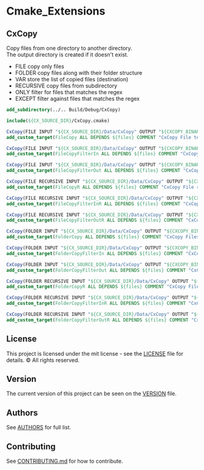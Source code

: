 # Cmake_Extensions

## CxCopy

Copy files from one directory to another directory.  
The output directory is created if it doesn't exist.

* FILE copy only files
* FOLDER copy files along with their folder structure
* VAR store the list of copied files (destination)
* RECURSIVE copy files from subdirectory
* ONLY filter for files that matches the regex
* EXCEPT filter against files that matches the regex

```cmake
add_subdirectory(../.. Build/Debug/CxCopy)

include(${CX_SOURCE_DIR}/CxCopy.cmake)

CxCopy(FILE INPUT "${CX_SOURCE_DIR}/Data/CxCopy" OUTPUT "${CXCOPY_BINARY_DIR}/FileCopy" VAR files)
add_custom_target(FileCopy ALL DEPENDS ${files} COMMENT "CxCopy File test")

CxCopy(FILE INPUT "${CX_SOURCE_DIR}/Data/CxCopy" OUTPUT "${CXCOPY_BINARY_DIR}/FileCopyFilterIn" VAR files ONLY ".*(\\.txt)")
add_custom_target(FileCopyFilterIn ALL DEPENDS ${files} COMMENT "CxCopy File (filtered in) test")

CxCopy(FILE INPUT "${CX_SOURCE_DIR}/Data/CxCopy" OUTPUT "${CXCOPY_BINARY_DIR}/FileCopyFilterOut" VAR files EXCEPT ".*(\\.txt)")
add_custom_target(FileCopyFilterOut ALL DEPENDS ${files} COMMENT "CxCopy File (filtered out) test")

CxCopy(FILE RECURSIVE INPUT "${CX_SOURCE_DIR}/Data/CxCopy" OUTPUT "${CXCOPY_BINARY_DIR}/FileCopyR" VAR files)
add_custom_target(FileCopyR ALL DEPENDS ${files} COMMENT "CxCopy File recursively test")

CxCopy(FILE RECURSIVE INPUT "${CX_SOURCE_DIR}/Data/CxCopy" OUTPUT "${CXCOPY_BINARY_DIR}/FileCopyFilterInR" VAR files ONLY ".*(\\.txt)")
add_custom_target(FileCopyFilterInR ALL DEPENDS ${files} COMMENT "CxCopy File recursively (filtered in) test")

CxCopy(FILE RECURSIVE INPUT "${CX_SOURCE_DIR}/Data/CxCopy" OUTPUT "${CXCOPY_BINARY_DIR}/FileCopyFilterOutR" VAR files EXCEPT ".*(\\.txt)")
add_custom_target(FileCopyFilterOutR ALL DEPENDS ${files} COMMENT "CxCopy File (filtered out) test")

CxCopy(FOLDER INPUT "${CX_SOURCE_DIR}/Data/CxCopy" OUTPUT "${CXCOPY_BINARY_DIR}/FolderCopy" VAR files)
add_custom_target(FolderCopy ALL DEPENDS ${files} COMMENT "CxCopy Files and Folders test")

CxCopy(FOLDER INPUT "${CX_SOURCE_DIR}/Data/CxCopy" OUTPUT "${CXCOPY_BINARY_DIR}/FolderCopyFilterIn" VAR files ONLY ".*(\\.txt)")
add_custom_target(FolderCopyFilterIn ALL DEPENDS ${files} COMMENT "CxCopy Files and Folders (filtered in) test")

CxCopy(FOLDER INPUT "${CX_SOURCE_DIR}/Data/CxCopy" OUTPUT "${CXCOPY_BINARY_DIR}/FolderCopyFilterOut" VAR files EXCEPT ".*(\\.txt)")
add_custom_target(FolderCopyFilterOut ALL DEPENDS ${files} COMMENT "CxCopy Files and Folders (filtered out) test")

CxCopy(FOLDER RECURSIVE INPUT "${CX_SOURCE_DIR}/Data/CxCopy" OUTPUT "${CXCOPY_BINARY_DIR}/FolderCopyR" VAR files)
add_custom_target(FolderCopyR ALL DEPENDS ${files} COMMENT "CxCopy Files and Folders recursively test")

CxCopy(FOLDER RECURSIVE INPUT "${CX_SOURCE_DIR}/Data/CxCopy" OUTPUT "${CXCOPY_BINARY_DIR}/FolderCopyFilterInR" VAR files ONLY ".*(\\.txt)")
add_custom_target(FolderCopyFilterInR ALL DEPENDS ${files} COMMENT "CxCopy Files and Folders recursively (filtered in) test")

CxCopy(FOLDER RECURSIVE INPUT "${CX_SOURCE_DIR}/Data/CxCopy" OUTPUT "${CXCOPY_BINARY_DIR}/FolderCopyFilterOutR" VAR files EXCEPT ".*(\\.txt)")
add_custom_target(FolderCopyFilterOutR ALL DEPENDS ${files} COMMENT "CxCopy Files and Folders recursively (filtered out) test")

```

## License
This project is licensed under the mit license - see the [LICENSE](LICENSE) file for details.
© All rights reserved.

## Version
The current version of this project can be seen on the [VERSION](VERSION.md) file.

## Authors
See [AUTHORS](AUTHORS) for full list.

## Contributing
See [CONTRIBUTING.md](CONTRIBUTING.md) for how to contribute.


<br/><br/>
